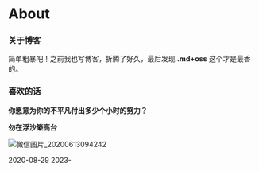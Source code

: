 # About
### 关于博客
简单粗暴吧！之前我也写博客，折腾了好久，最后发现 **.md+oss** 这个才是最香的。


### 喜欢的话

**你愿意为你的不平凡付出多少个小时的努力？**


**勿在浮沙築高台**

![微信图片_20200613094242](https://blog-imghost.oss-cn-shanghai.aliyuncs.com/img/20200613094250.jpg)



2020-08-29
2023-
